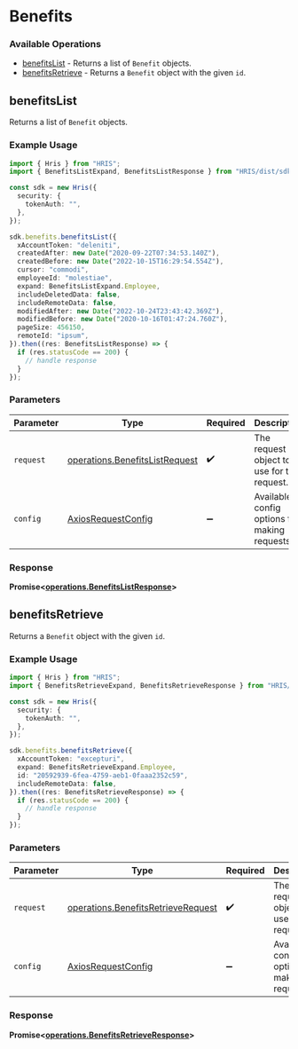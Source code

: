 # Benefits

### Available Operations

* [benefitsList](#benefitslist) - Returns a list of `Benefit` objects.
* [benefitsRetrieve](#benefitsretrieve) - Returns a `Benefit` object with the given `id`.

## benefitsList

Returns a list of `Benefit` objects.

### Example Usage

```typescript
import { Hris } from "HRIS";
import { BenefitsListExpand, BenefitsListResponse } from "HRIS/dist/sdk/models/operations";

const sdk = new Hris({
  security: {
    tokenAuth: "",
  },
});

sdk.benefits.benefitsList({
  xAccountToken: "deleniti",
  createdAfter: new Date("2020-09-22T07:34:53.140Z"),
  createdBefore: new Date("2022-10-15T16:29:54.554Z"),
  cursor: "commodi",
  employeeId: "molestiae",
  expand: BenefitsListExpand.Employee,
  includeDeletedData: false,
  includeRemoteData: false,
  modifiedAfter: new Date("2022-10-24T23:43:42.369Z"),
  modifiedBefore: new Date("2020-10-16T01:47:24.760Z"),
  pageSize: 456150,
  remoteId: "ipsum",
}).then((res: BenefitsListResponse) => {
  if (res.statusCode == 200) {
    // handle response
  }
});
```

### Parameters

| Parameter                                                                        | Type                                                                             | Required                                                                         | Description                                                                      |
| -------------------------------------------------------------------------------- | -------------------------------------------------------------------------------- | -------------------------------------------------------------------------------- | -------------------------------------------------------------------------------- |
| `request`                                                                        | [operations.BenefitsListRequest](../../models/operations/benefitslistrequest.md) | :heavy_check_mark:                                                               | The request object to use for the request.                                       |
| `config`                                                                         | [AxiosRequestConfig](https://axios-http.com/docs/req_config)                     | :heavy_minus_sign:                                                               | Available config options for making requests.                                    |


### Response

**Promise<[operations.BenefitsListResponse](../../models/operations/benefitslistresponse.md)>**


## benefitsRetrieve

Returns a `Benefit` object with the given `id`.

### Example Usage

```typescript
import { Hris } from "HRIS";
import { BenefitsRetrieveExpand, BenefitsRetrieveResponse } from "HRIS/dist/sdk/models/operations";

const sdk = new Hris({
  security: {
    tokenAuth: "",
  },
});

sdk.benefits.benefitsRetrieve({
  xAccountToken: "excepturi",
  expand: BenefitsRetrieveExpand.Employee,
  id: "20592939-6fea-4759-aeb1-0faaa2352c59",
  includeRemoteData: false,
}).then((res: BenefitsRetrieveResponse) => {
  if (res.statusCode == 200) {
    // handle response
  }
});
```

### Parameters

| Parameter                                                                                | Type                                                                                     | Required                                                                                 | Description                                                                              |
| ---------------------------------------------------------------------------------------- | ---------------------------------------------------------------------------------------- | ---------------------------------------------------------------------------------------- | ---------------------------------------------------------------------------------------- |
| `request`                                                                                | [operations.BenefitsRetrieveRequest](../../models/operations/benefitsretrieverequest.md) | :heavy_check_mark:                                                                       | The request object to use for the request.                                               |
| `config`                                                                                 | [AxiosRequestConfig](https://axios-http.com/docs/req_config)                             | :heavy_minus_sign:                                                                       | Available config options for making requests.                                            |


### Response

**Promise<[operations.BenefitsRetrieveResponse](../../models/operations/benefitsretrieveresponse.md)>**

